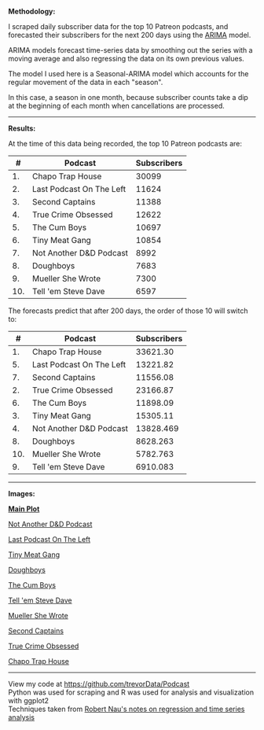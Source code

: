 **Methodology:**

I scraped daily subscriber data for the top 10 Patreon podcasts, and forecasted their subscribers for the next 200 days using the [ARIMA](https://en.wikipedia.org/wiki/Autoregressive_integrated_moving_average) model.

ARIMA models forecast time-series data by smoothing out the series with a moving average and also regressing the data on its own previous values.

The model I used here is a Seasonal-ARIMA model which accounts for the regular movement of the data in each "season".

In this case, a season in one month, because subscriber counts take a dip at the beginning of each month when cancellations are processed.

---

**Results:**

At the time of this data being recorded, the top 10 Patreon podcasts are:

\#| Podcast| Subscribers
---|---|---
1. |Chapo Trap House |30099
2. |Last Podcast On The Left | 11624
3. |Second Captains| 11388
4.| True Crime Obsessed|12622
5.| The Cum Boys| 10697
6.| Tiny Meat Gang| 10854
7.| Not Another D&D Podcast |8992
8. | Doughboys| 7683
9.|Mueller She Wrote | 7300
10. |Tell 'em Steve Dave| 6597

The forecasts predict that after 200 days, the order of those 10 will switch to:

\#| Podcast| Subscribers
---|---|---
1. |Chapo Trap House |33621.30
5. |Last Podcast On The Left | 13221.82
7. |Second Captains| 11556.08
2.| True Crime Obsessed|23166.87
6.| The Cum Boys|  11898.09
3.| Tiny Meat Gang| 15305.11
4.| Not Another D&D Podcast |13828.469
8. | Doughboys| 8628.263
10.|Mueller She Wrote | 5782.763
9. |Tell 'em Steve Dave| 6910.083

---

**Images:**

[**Main Plot**](https://i.imgur.com/NPmqiqc.jpg)

[Not Another D&D Podcast](https://i.imgur.com/NPmqiqc.jpg)

[Last Podcast On The Left](https://i.imgur.com/AlKKQJn.jpg)

[Tiny Meat Gang](https://i.imgur.com/WbeCmwz.jpg)

[Doughboys](https://i.imgur.com/SOozR34.jpg)

[The Cum Boys](https://i.imgur.com/Qzk8cRd.jpg)

[Tell 'em Steve Dave](https://i.imgur.com/5EJQAIL.jpg)

[Mueller She Wrote](https://i.imgur.com/aHf3iNl.jpg)

[Second Captains](https://i.imgur.com/SjYMOiu.jpg)

[True Crime Obsessed](https://i.imgur.com/BvcKVDG.jpg)

[Chapo Trap House](https://i.imgur.com/uNvWGjB.jpg)

---

View my code at https://github.com/trevorData/Podcast  
Python was used for scraping and R was used for analysis and visualization with ggplot2  
Techniques taken from [Robert Nau's notes on regression and time series analysis](https://people.duke.edu/~rnau/411home.htm)
